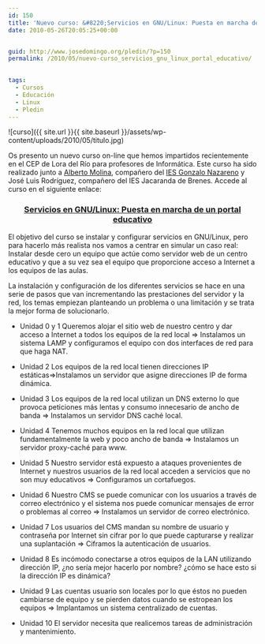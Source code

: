```yaml
---
id: 150
title: 'Nuevo curso: &#8220;Servicios en GNU/Linux: Puesta en marcha de un portal educativo&#8221;'
date: 2010-05-26T20:05:25+00:00


guid: http://www.josedomingo.org/pledin/?p=150
permalink: /2010/05/nuevo-curso_servicios_gnu_linux_portal_educativo/

  
tags:
  - Cursos
  - Educación
  - Linux
  - Pledin
---
```

![curso]({{ site.url }}{{ site.baseurl }}/assets/wp-content/uploads/2010/05/titulo.jpg)

Os presento un nuevo curso on-line que hemos impartidos recientemente en el CEP de Lora del Río para profesores de Informática. Este curso ha sido realizado junto a [Alberto Molina](http://albertomolina.wordpress.com/), compañero del [IES Gonzalo Nazareno](http://informatica.gonzalonazareno.org) y José Luis Rodríguez, compañero del IES Jacaranda de Brenes. Accede al curso en el siguiente enlace:

<h3 style="text-align: center;">
  <a href="http://www.josedomingo.org/web/course/view.php?id=65">Servicios en GNU/Linux: Puesta en marcha de un portal educativo</a>
</h3>

El objetivo del curso se instalar y configurar servicios en GNU/Linux, pero para hacerlo más realista nos vamos a centrar en simular un caso real: Instalar desde cero un equipo que actúe como servidor web de un centro educativo y que a su vez sea el equipo que proporcione acceso a Internet a los equipos de las aulas.

La instalación y configuración de los diferentes servicios se hace en una serie de pasos que van incrementando las prestaciones del servidor y la red, los temas empiezan planteando un problema o una limitación y se trata la mejor forma de solucionarlo.

* Unidad 0 y 1 Queremos alojar el sitio web de nuestro centro y dar acceso a Internet a todos los equipos de la red local ⇒ Instalamos un sistema LAMP y configuramos el equipo con dos interfaces de red para que haga NAT.

* Unidad 2 Los equipos de la red local tienen direcciones IP estáticas⇒Instalamos un servidor que asigne direcciones IP de forma dinámica.

* Unidad 3 Los equipos de la red local utilizan un DNS externo lo que provoca peticiones más lentas y consumo innecesario de ancho de banda ⇒ Instalamos un servidor DNS caché local.

* Unidad 4 Tenemos muchos equipos en la red local que utilizan fundamentalmente la web y poco ancho de banda ⇒ Instalamos un servidor proxy-caché para www.

* Unidad 5 Nuestro servidor está expuesto a ataques provenientes de Internet y nuestros usuarios de la red local acceden a servicios que no son muy educativos ⇒ Configuramos un cortafuegos.

* Unidad 6 Nuestro CMS se puede comunicar con los usuarios a través de correo electrónico y el sistema nos puede comunicar mensajes de error o problemas al correo ⇒ Instalamos un servidor de correo electrónico.

* Unidad 7 Los usuarios del CMS mandan su nombre de usuario y contraseña por Internet sin cifrar por lo que puede capturarse y realizar una suplantación ⇒ Ciframos la autenticación de usuarios.

* Unidad 8 Es incómodo conectarse a otros equipos de la LAN utilizando dirección IP, ¿no sería mejor hacerlo por nombre? ¿cómo se hace esto si la dirección IP es dinámica?

* Unidad 9 Las cuentas usuario son locales por lo que éstos no pueden cambiarse de equipo y se pierden datos cuando se estropean los equipos ⇒ Implantamos un sistema centralizado de cuentas.

* Unidad 10 El servidor necesita que realicemos tareas de administración y mantenimiento.

<!-- AddThis Advanced Settings generic via filter on the_content -->

<!-- AddThis Share Buttons generic via filter on the_content -->